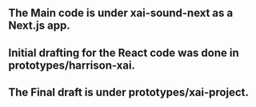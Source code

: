 ## The Main code is under xai-sound-next as a Next.js app.
## Initial drafting for the React code was done in prototypes/harrison-xai.
## The Final draft is under prototypes/xai-project.
